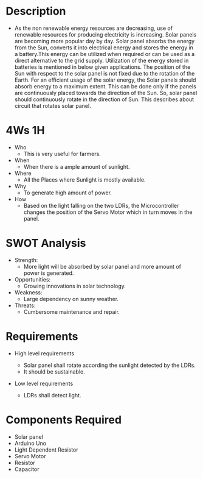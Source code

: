 # **Description**
- As the non renewable energy resources are decreasing, use of renewable resources for producing electricity is increasing. Solar panels are becoming more popular day by day. Solar panel absorbs the energy from the Sun, converts it into electrical energy and stores the energy in a battery.This energy can be utilized when required or can be used as a direct alternative to the grid supply. Utilization of the energy stored in batteries is mentioned in below given applications.
The position of the Sun with respect to the solar panel is not fixed due to the rotation of the Earth. For an efficient usage of the solar energy, the Solar panels should absorb energy to a maximum extent. This can be done only if the panels are continuously placed towards the direction of the Sun. So, solar panel should continuously rotate in the direction of Sun. This describes about circuit that rotates solar panel.


# **4Ws 1H**
- Who
  - This is very useful for farmers.
- When 
  - When there is a ample amount of sunlight.
- Where
  - All the Places where Sunlight is mostly available.
- Why
  - To generate high amount of power.
- How
  - Based on the light falling on the two LDRs, the Microcontroller changes the position of the Servo Motor which in turn moves in the panel.


# **SWOT Analysis**
- Strength:
  - More light will be absorbed by solar panel and more amount of power is generated. 
- Opportunities:
  - Growing innovations in solar technology.
- Weakness:
  - Large dependency on sunny weather.
- Threats:
  - Cumbersome maintenance and repair.


# **Requirements**
- High level requirements
  - Solar panel shall rotate according the sunlight detected by the LDRs.
  - It should be sustainable.
  
- Low level requirements
  - LDRs shall detect light.

# **Components Required**
- Solar panel
- Arduino Uno
- Light Dependent Resistor
- Servo Motor
- Resistor
- Capacitor

